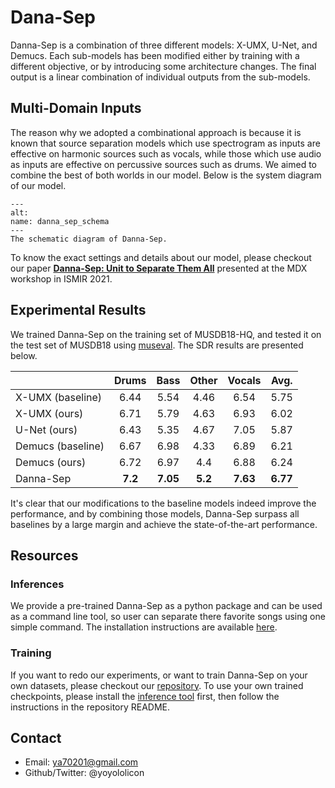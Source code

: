 # Dana-Sep

Danna-Sep is a combination of three different models: X-UMX, U-Net, and Demucs. Each sub-models has been modified either by training with a different objective, or by introducing some architecture changes. The final output is a linear combination of individual outputs from the sub-models.

## Multi-Domain Inputs

The reason why we adopted a combinational approach is because it is known that source separation models which use spectrogram as inputs are effective on harmonic sources such as vocals, while those which use audio as inputs are effective on percussive sources such as drums. We aimed to combine the best of both worlds in our model. Below is the system diagram of our model.


```{figure} ../images/danna/diagram.jpg
---
alt: 
name: danna_sep_schema
---
The schematic diagram of Danna-Sep.
```

To know the exact settings and details about our model, please checkout our paper [**Danna-Sep: Unit to Separate Them All**](https://mdx-workshop.github.io/proceedings/chinyun.pdf) presented at the MDX workshop in ISMIR 2021.

## Experimental Results

We trained Danna-Sep on the training set of MUSDB18-HQ, and tested it on the test set of MUSDB18 using [museval](https://github.com/sigsep/sigsep-mus-eval). The SDR results are presented below.

|         | Drums | Bass | Other | Vocals | Avg. |
|---------|:-----:|:----:|:-----:|:------:|:----:|
| X-UMX (baseline) | 6.44 | 5.54 | 4.46 | 6.54 | 5.75
| X-UMX (ours) | 6.71 | 5.79 | 4.63 | 6.93 | 6.02
| U-Net (ours) | 6.43 | 5.35 | 4.67 | 7.05 | 5.87
| Demucs (baseline) | 6.67 | 6.98 | 4.33 | 6.89 | 6.21 
| Demucs (ours) | 6.72 | 6.97 | 4.4 | 6.88 | 6.24
| Danna-Sep | **7.2** | **7.05** | **5.2** | **7.63** | **6.77**

It's clear that our modifications to the baseline models indeed improve the performance, and by combining those models, Danna-Sep surpass all baselines by a large margin and achieve the state-of-the-art performance.

## Resources

### Inferences

We provide a pre-trained Danna-Sep as a python package and can be used as a command line tool, so user can separate there favorite songs using one simple command. 
The installation instructions are available [here](https://github.com/yoyololicon/danna-sep).

### Training

If you want to redo our experiments, or want to train Danna-Sep on your own datasets, please checkout our [repository](https://github.com/yoyololicon/music-demixing-challenge-ismir-2021-entry). To use your own trained checkpoints, please install the [inference tool](#inferences) first, then follow the instructions in the repository README.


## Contact

* Email: ya70201@gmail.com
* Github/Twitter: @yoyololicon